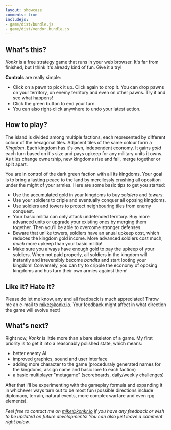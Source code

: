 ```yaml
---
layout: showcase
comments: true
includejs:
- game/dist/bundle.js
- game/dist/vendor.bundle.js
---
```


## What's this?

*Konkr* is a free strategy game that runs in your web browser. It's far from finished, but I think it's already kind of fun. Give it a try!

**Controls** are really simple:

* Click on a pawn to pick it up. Click again to drop it. You can drop pawns on your territory, on enemy territory and even on other pawns. Try it and see what happens!
* Click the green button to end your turn.
* You can also right-click anywhere to undo your latest action.

## How to play?

The island is divided among multiple factions, each represented by different colour of the hexagonal tiles. Adjacent tiles of the same colour form a *Kingdom*. Each kingdom has it's own, independent economy. It gains *gold* each turn based on it's size and pays upkeep for any military units it owns. As tiles change ownership, new kingdoms rise and fall, merge together or split apart.

You are in control of the dark green faction with all its kingdoms. Your goal is to bring a lasting peace to the land by mercilessly crushing all oposition under the might of your armies. Here are some basic tips to get you started:

* Use the accumulated gold in your kingdoms to buy *soldiers* and *towers*.
* Use your soldiers to criple and eventually conquer all oposing kingdoms.
* Use soldiers and towers to protect neighbouring tiles from enemy conquest.
* Your basic militia can only attack undefended territory. Buy more advanced units or upgrade your existing ones by merging them together. Then you'll be able to overcome stronger defenses.   
* Beware that unlike towers, soldiers have an anual upkeep cost, which reduces the kingdom gold income. More advanced soldiers cost much, *much* more upkeep than your basic militia!
* Make sure you always have enough gold to pay the upkeep of your soldiers. When not paid properly, all soldiers in the kingdom will instantly and irreversibly become *bandits* and start looting your kingdom! Conversely, you can try to cripple the economy of oposing kingdoms and hus turn their own armies against them!

## Like it? Hate it?

Please do let me know, any and all feedback is much appreciated! Throw me an e-mail to <a href="mailto:mike@konkr.io">mike@konkr.io</a>. Your feedback might affect in what direction the game will evolve next! 

## What's next?

Right now, <i>Konkr</i> is little more than a bare skeleton of a game. My first priority is to get it into a reasonably polished state, which means:

* better enemy AI
* improved graphics, sound and user interface
* adding more character to the game (proceduraly generated names for the kingdoms, assign name and basic lore to each faction)
* a basic multiplayer "metagame" (scoreboards, daily/weekly challenges)

After that I'll be experimenting with the gameplay formula and expanding it in whichever ways turn out to be most fun (possible directions include diplomacy, terrain, natural events, more complex warfare and even rpg elements). 

*Feel free to contact me on <a href="mailto:mike@konkr.io">mike@konkr.io</a> if you have any feedback or wish to be updated on future developments! You can also just leave a comment right below.*